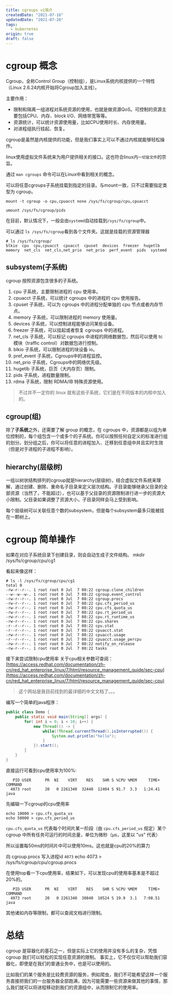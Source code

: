 ```yaml
---
title: cgroups v1简介
createdDate: "2021-07-16"
updatedDate: "2021-07-26"
tags:
  - kubernetes
origin: true
draft: false
---
```


# cgroup 概念
Cgroup，全称Control Group（控制组），是Linux系统内核提供的一个特性（Linux 2.6.24内核开始将Cgroup加入主线）。

主要作用：

* 限制和隔离一组进程对系统资源的使用，也就是做资源QoS。可控制的资源主要包括CPU、内存、block I/O、网络带宽等等。
* 资源统计，可以统计资源使用量，比如CPU使用时长、内存使用量。
* 对进程组执行挂起、恢复。

cgroup是虽然是内核提供的功能，但是我们事实上可以不通过内核就能够轻松操作。

linux使用虚拟文件系统来为用户提供相关的接口。这也符合linux内`一切皆文件`的宗旨。

通过 `man cgroups` 命令可以在Linux中看到相关的概念。

可以将任意cgroups子系统挂载到指定的目录。与mount一致，只不过需要指定类型为 cgroup。

```
mount -t cgroup -o cpu,cpuacct none /sys/fs/cgroup/cpu,cpuacct

umount /sys/fs/cgroup/pids
```

在目前，默认情况下，一般会由`systemd`自动挂载到`/sys/fs/cgroup`中。

可以通过 `ls /sys/fs/cgroup`看到各个文件夹。这就是挂载的资源管理器
```shell
# ls /sys/fs/cgroup/
blkio  cpu  cpu,cpuacct  cpuacct  cpuset  devices  freezer  hugetlb  memory  net_cls  net_cls,net_prio  net_prio  perf_event  pids  systemd
```

## subsystem(子系统)

cgroup 按照资源包含很多的子系统。

1. cpu 子系统，主要限制进程的 cpu 使用率。
2. cpuacct 子系统，可以统计 cgroups 中的进程的 cpu 使用报告。
3. cpuset 子系统，可以为 cgroups 中的进程分配单独的 cpu 节点或者内存节点。
4. memory 子系统，可以限制进程的 memory 使用量。
5. devices 子系统，可以控制进程能够访问某些设备。
6. freezer 子系统，可以挂起或者恢复 cgroups 中的进程。
7. net_cls 子系统，可以标记 cgroups 中进程的网络数据包，然后可以使用 tc 模块（traffic control）对数据包进行控制。
8. blkio 子系统，可以限制进程的块设备 io。
9. pref_event 子系统，Cgroups中的进程监控。
10. net_prio 子系统，Cgroups中的网络优先级。
11. hugetlb 子系统，巨页（大内存页）限制。
12. pids 子系统，进程数量限制。
13. rdma 子系统，限制 RDMA/IB 特殊资源使用。

> 不过并不一定你的 linux 就有这些子系统，它们是在不同版本的内核中加入的。

## cgroup(组)

除了**子系统**之外，还需要了解 group 的概念，在 cgroups 中，资源都是以组为单位控制的，每个组包含一个或多个的子系统。你可以按照任何自定义的标准进行组的划分。划分组之后，你可以将任意的进程加入、迁移到任意组中并且实时生效（但是对于进程的子进程不影响）。

## hierarchy(层级树)

一组以树状结构排列的cgroup就是hierarchy(层级树)，结合虚拟文件系统来理解，通过创建、删除、重命名子目录来定义层次结构。子目录能够继承父目录的全部资源（当然了，不能超过），也可以基于父目录的资源限制进行进一步的资源大小限制。父目录如果调整了资源大小，子目录同样会马上受到影响。

每个层级树可以关联任意个数的subsystem，但是每个subsystem最多只能被挂在一颗树上。

# cgroup 简单操作

如果在对应子系统目录下创建目录，则会自动生成子文件结构。
mkdir /sys/fs/cgroup/cpu/cg1

看起来像这样：

```shell
# ls -l /sys/fs/cgroup/cpu/cg1
total 0
-rw-r--r--. 1 root root 0 Jul  7 08:22 cgroup.clone_children
--w--w--w-. 1 root root 0 Jul  7 08:22 cgroup.event_control
-rw-r--r--. 1 root root 0 Jul  7 08:22 cgroup.procs
-rw-r--r--. 1 root root 0 Jul  7 08:22 cpu.cfs_period_us
-rw-r--r--. 1 root root 0 Jul  7 08:22 cpu.cfs_quota_us
-rw-r--r--. 1 root root 0 Jul  7 08:22 cpu.rt_period_us
-rw-r--r--. 1 root root 0 Jul  7 08:22 cpu.rt_runtime_us
-rw-r--r--. 1 root root 0 Jul  7 08:22 cpu.shares
-r--r--r--. 1 root root 0 Jul  7 08:22 cpu.stat
-r--r--r--. 1 root root 0 Jul  7 08:22 cpuacct.stat
-rw-r--r--. 1 root root 0 Jul  7 08:22 cpuacct.usage
-r--r--r--. 1 root root 0 Jul  7 08:22 cpuacct.usage_percpu
-rw-r--r--. 1 root root 0 Jul  7 08:22 notify_on_release
-rw-r--r--. 1 root root 0 Jul  7 08:22 tasks
```

接下来尝试限制cpu使用率
关于cpu相关参数可查阅：[https://access.redhat.com/documentation/zh-cn/red_hat_enterprise_linux/7/html/resource_management_guide/sec-cpu](https://access.redhat.com/documentation/zh-cn/red_hat_enterprise_linux/7/html/resource_management_guide/sec-cpu)
> 这个网站是我目前找到的最详细的中文文档了。。。


编写一个简单的java程序：
```java
public class Demo {
    public static void main(String[] args) {
        for( int i = 0; i < 10; i++) {
            new Thread(() -> {
                while(!Thread.currentThread().isInterrupted()) {
                    System.out.println("hello");
                }
            }).start();
        }
    }
}
```
直接运行可看到cpu使用率为100%:

```
   PID USER      PR  NI    VIRT    RES    SHR S %CPU %MEM     TIME+ COMMAND
  4073 root      20   0 2261340  32440  12404 S 91.7  3.3   1:24.41 java
```

先编辑一下cgroup的cpu使用率

```shell
echo 10000 > cpu.cfs_quota_us 
echo 50000 > cpu.cfs_period_us
```
`cpu.cfs_quota_us` 代表每个时间片某一阶段（由 `cpu.cfs_period_us` 规定）某个 cgroup 中所有任务可运行的时间总量，单位为微秒（µs，这里以 "us" 代表）

所以设置每50ms的时间片中可以使用10ms。这也就是cpu的20%的算力

向 cgroup.procs 写入进程id `4073`
echo 4073 > /sys/fs/cgroup/cpu/cgroup.procs

在使用top看一下cpu使用率，结果如下，可以发现cpu的使用率基本是不超过20%的。
```
   PID USER      PR  NI    VIRT    RES    SHR S %CPU %MEM     TIME+ COMMAND
  4073 root      20   0 2261340  30840  10524 S 19.9  3.1   7:08.51 java
```

其他诸如内存等限制，都可以查阅文档进行限制。

# 总结

cgroup 是容器化的基石之一，但是实际上它的使用并没有多么的复杂，凭借 cgroup 我们可以轻松的实现任意资源的限制。 事实上，它不仅仅可以帮助我们容器化，即使是在我们的普通业务中，也是可以使用的。

比如我们的某个服务是比较费资源的服务，例如爬虫，我们不可能希望这样一个服务直接把我们的一台服务器全部跑满，因为可能需要一些资源来做其他的事情，那么我们就可以将进程移动到我们的资源组中，从而限制它的使用率。
